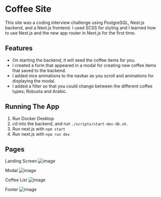 # Coffee Site

This site was a coding interview challenge using PostgreSQL, Nest.js backend, and a Next.js frontend. 
I used SCSS for styling and I learned how to use Nest.js and the new app router in Next.js for the first time.

## Features
- On starting the backend, it will seed the coffee items for you.
- I created a form that appeared in a modal for creating new coffee items that saved to the backend.
- I added nice animations to the navbar as you scroll and animations for displaying the modal.
- I added a filter so that you could change between the different coffee types; Robusta and Arabic.

## Running The App

1. Run Docker Desktop
2. cd into the backend, and run `./scripts/start-dev-db.sh`.
3. Run nest.js with `npm start`
4. Run next.js with `npm run dev`

## Pages

Landing Screen
![image](https://github.com/michaelssavage/coffee-site/assets/33690140/c8cba814-2ea6-4292-bf76-ea9bdf956f54)

Modal
![image](https://github.com/michaelssavage/coffee-site/assets/33690140/292f5462-8b06-4f6e-84bb-ebea8b9a15d6)

Coffee List
![image](https://github.com/michaelssavage/coffee-site/assets/33690140/61b525cb-32dc-4eeb-acec-a69bd7625247)

Footer
![image](https://github.com/michaelssavage/coffee-site/assets/33690140/4c36a3e1-f2b3-4f08-a7d4-f045ff588cf2)

